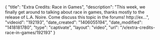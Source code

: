 {
    "title": "Extra Credits: Race in Games",
    "description": "This week, we finally get around to talking about race in games, thanks mostly to the release of L.A. Noire. Come discuss this topic in the forums! http:\/\/ex...",
    "videoid": "192193",
    "date_created": "1406055194",
    "date_modified": "1418181780",
    "type": "captivate",
    "layout": "video",
    "url": "\/v\/extra-credits-race-in-games\/192193"
}